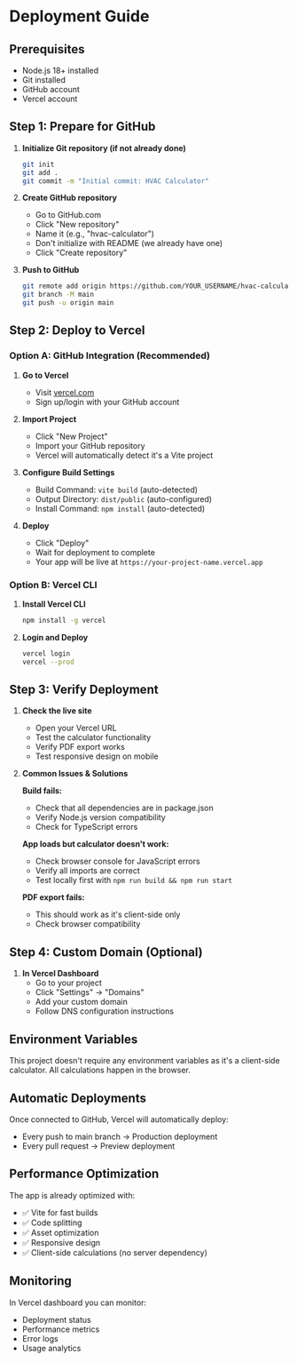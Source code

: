 # Deployment Guide

## Prerequisites
- Node.js 18+ installed
- Git installed
- GitHub account
- Vercel account

## Step 1: Prepare for GitHub

1. **Initialize Git repository (if not already done)**
   ```bash
   git init
   git add .
   git commit -m "Initial commit: HVAC Calculator"
   ```

2. **Create GitHub repository**
   - Go to GitHub.com
   - Click "New repository"
   - Name it (e.g., "hvac-calculator")
   - Don't initialize with README (we already have one)
   - Click "Create repository"

3. **Push to GitHub**
   ```bash
   git remote add origin https://github.com/YOUR_USERNAME/hvac-calculator.git
   git branch -M main
   git push -u origin main
   ```

## Step 2: Deploy to Vercel

### Option A: GitHub Integration (Recommended)

1. **Go to Vercel**
   - Visit [vercel.com](https://vercel.com)
   - Sign up/login with your GitHub account

2. **Import Project**
   - Click "New Project"
   - Import your GitHub repository
   - Vercel will automatically detect it's a Vite project

3. **Configure Build Settings**
   - Build Command: `vite build` (auto-detected)
   - Output Directory: `dist/public` (auto-configured)
   - Install Command: `npm install` (auto-detected)

4. **Deploy**
   - Click "Deploy"
   - Wait for deployment to complete
   - Your app will be live at `https://your-project-name.vercel.app`

### Option B: Vercel CLI

1. **Install Vercel CLI**
   ```bash
   npm install -g vercel
   ```

2. **Login and Deploy**
   ```bash
   vercel login
   vercel --prod
   ```

## Step 3: Verify Deployment

1. **Check the live site**
   - Open your Vercel URL
   - Test the calculator functionality
   - Verify PDF export works
   - Test responsive design on mobile

2. **Common Issues & Solutions**

   **Build fails:**
   - Check that all dependencies are in package.json
   - Verify Node.js version compatibility
   - Check for TypeScript errors

   **App loads but calculator doesn't work:**
   - Check browser console for JavaScript errors
   - Verify all imports are correct
   - Test locally first with `npm run build && npm run start`

   **PDF export fails:**
   - This should work as it's client-side only
   - Check browser compatibility

## Step 4: Custom Domain (Optional)

1. **In Vercel Dashboard**
   - Go to your project
   - Click "Settings" → "Domains"
   - Add your custom domain
   - Follow DNS configuration instructions

## Environment Variables

This project doesn't require any environment variables as it's a client-side calculator. All calculations happen in the browser.

## Automatic Deployments

Once connected to GitHub, Vercel will automatically deploy:
- Every push to main branch → Production deployment
- Every pull request → Preview deployment

## Performance Optimization

The app is already optimized with:
- ✅ Vite for fast builds
- ✅ Code splitting
- ✅ Asset optimization
- ✅ Responsive design
- ✅ Client-side calculations (no server dependency)

## Monitoring

In Vercel dashboard you can monitor:
- Deployment status
- Performance metrics
- Error logs
- Usage analytics